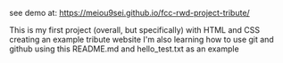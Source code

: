 see demo at: https://meiou9sei.github.io/fcc-rwd-project-tribute/

This is my first project (overall, but specifically) with HTML and CSS creating an example tribute website
I'm also learning how to use git and github using this README.md and hello_test.txt as an example
